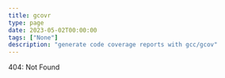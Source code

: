 ```yaml
---
title: gcovr
type: page
date: 2023-05-02T00:00:00
tags: ["None"]
description: "generate code coverage reports with gcc/gcov"
---
```


404: Not Found
